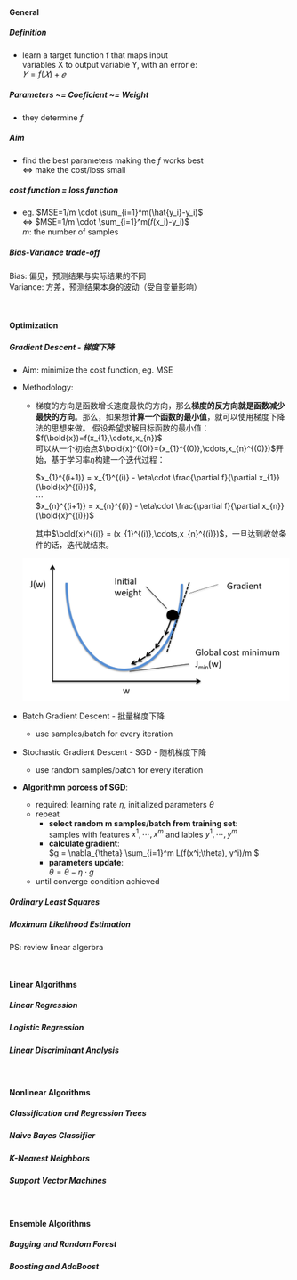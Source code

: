 


<br>



#### General

##### Definition
- learn a target function f that maps input  
variables X to output variable Y, with an error e:  
$𝑌 = f(𝑋) + 𝑒$

##### Parameters ~= Coeficient ~= Weight
- they determine $f$

##### Aim
- find the best parameters making the $f$ works best  
<=> make the cost/loss small

##### cost function = loss function
- eg. $MSE=1/m \cdot \sum_{i=1}^m(\hat{y_i}-y_i)$  
<=> $MSE=1/m \cdot \sum_{i=1}^m(𝑓(x_i)-y_i)$  
$m$: the number of samples 

##### Bias-Variance trade-off
Bias: 偏见，预测结果与实际结果的不同  
Variance: 方差，预测结果本身的波动（受自变量影响）



<br>



#### Optimization

##### Gradient Descent - 梯度下降

- Aim: minimize the cost function, eg. MSE  

- Methodology:
    - 梯度的方向是函数增长速度最快的方向，那么**梯度的反方向就是函数减少最快的方向**。那么，如果想**计算一个函数的最小值**，就可以使用梯度下降法的思想来做。
        假设希望求解目标函数的最小值： $f(\bold{x})=f(x_{1},\cdots,x_{n})$  
        可以从一个初始点$\bold{x}^{(0)}=(x_{1}^{(0)},\cdots,x_{n}^{(0)})$开始，基于学习率$\eta$构建一个迭代过程：  

        $x_{1}^{(i+1)} = x_{1}^{(i)} - \eta\cdot \frac{\partial f}{\partial x_{1}}(\bold{x}^{(i)})$,  
        $\cdots$  
        $x_{n}^{(i+1)} = x_{n}^{(i)} - \eta\cdot \frac{\partial f}{\partial x_{n}}(\bold{x}^{(i)})$  
        
        其中$\bold{x}^{(i)} = (x_{1}^{(i)},\cdots,x_{n}^{(i)})$，一旦达到收敛条件的话，迭代就结束。

    ![plot](./images/gradient_decent.jpg)

- Batch Gradient Descent - 批量梯度下降
    - use samples/batch for every iteration
- Stochastic Gradient Descent - SGD - 随机梯度下降
    - use random samples/batch for every iteration
- **Algorithmn porcess of SGD**:  
    - required: learning rate $\eta$, initialized parameters $\theta$
    - repeat
        - **select random m samples/batch from training set**:  
        samples with features ${x^1,\cdots,x^m}$ and lables ${y^1, \cdots, y^m}$  
        - **calculate gradient**:  
        $g = \nabla_{\theta} \sum_{i=1}^m L(f(x^i;\theta), y^i)/m $  
        - **parameters update**:  
        $\theta = \theta - \eta \cdot g$  
    - until converge condition achieved


##### Ordinary Least Squares

##### Maximum Likelihood Estimation

PS: review linear algerbra



<br>



#### Linear Algorithms
##### Linear Regression
##### Logistic Regression
##### Linear Discriminant Analysis



<br>



#### Nonlinear Algorithms
##### Classification and Regression Trees
##### Naive Bayes Classifier
##### K-Nearest Neighbors
##### Support Vector Machines




<br>




#### Ensemble Algorithms
##### Bagging and Random Forest
##### Boosting and AdaBoost





















